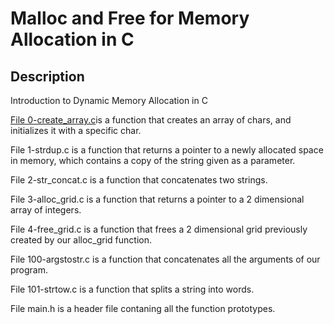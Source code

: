 # Malloc and Free for Memory Allocation in C
## Description
Introduction to Dynamic Memory Allocation in C

[File 0-create_array.c](./0-create_array.c)is a function that creates an array of chars, and initializes it with a specific char.

File 1-strdup.c is a function that returns a pointer to a newly allocated space in memory, which contains a copy of the string given as a parameter.

File 2-str_concat.c is a function that concatenates two strings.

File 3-alloc_grid.c is a function that returns a pointer to a 2 dimensional array of integers.

File 4-free_grid.c is a function that frees a 2 dimensional grid previously created by our alloc_grid function.

File 100-argstostr.c is a function that concatenates all the arguments of our program.

File 101-strtow.c is a function that splits a string into words.

File main.h is a header file contaning all the function prototypes.
